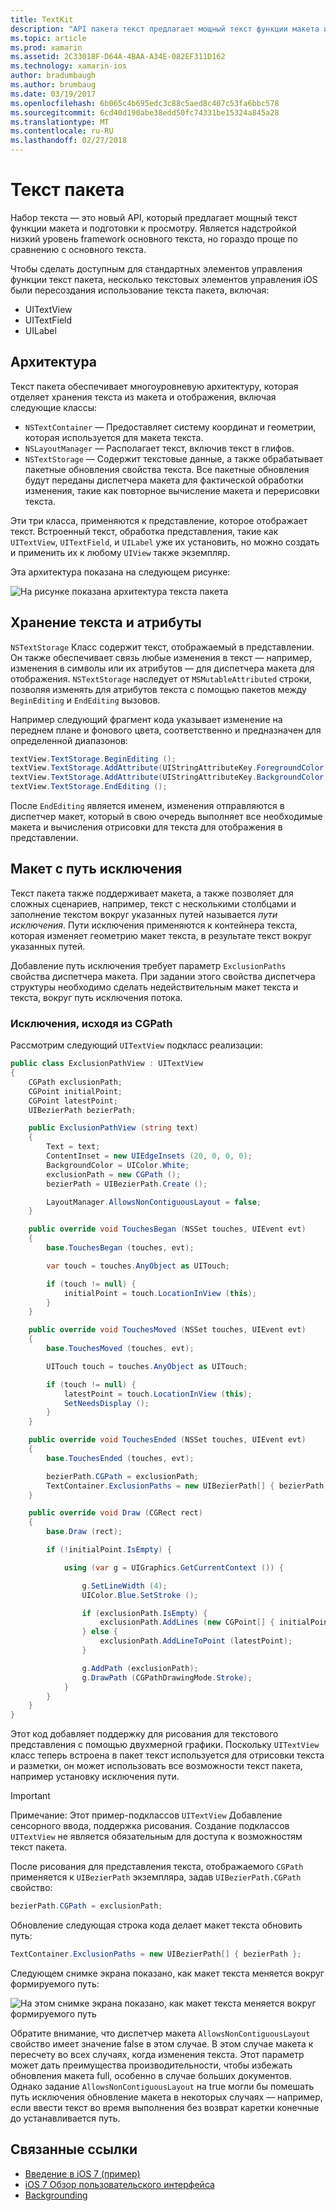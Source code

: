 ```yaml
---
title: TextKit
description: "API пакета текст предлагает мощный текст функции макета и подготовки к просмотру в Xamarin.iOS."
ms.topic: article
ms.prod: xamarin
ms.assetid: 2C33018F-D64A-4BAA-A34E-082EF311D162
ms.technology: xamarin-ios
author: bradumbaugh
ms.author: brumbaug
ms.date: 03/19/2017
ms.openlocfilehash: 6b065c4b695edc3c88c5aed8c407c53fa6bbc578
ms.sourcegitcommit: 6cd40d190abe38edd50fc74331be15324a845a28
ms.translationtype: MT
ms.contentlocale: ru-RU
ms.lasthandoff: 02/27/2018
---
```

# <a name="text-kit"></a>Текст пакета

Набор текста — это новый API, который предлагает мощный текст функции макета и подготовки к просмотру. Является надстройкой низкий уровень framework основного текста, но гораздо проще по сравнению с основного текста.

Чтобы сделать доступным для стандартных элементов управления функции текст пакета, несколько текстовых элементов управления iOS были пересоздания использование текста пакета, включая:

-  UITextView
-  UITextField
-  UILabel


## <a name="architecture"></a>Архитектура

Текст пакета обеспечивает многоуровневую архитектуру, которая отделяет хранения текста из макета и отображения, включая следующие классы:

-  `NSTextContainer` — Предоставляет систему координат и геометрии, которая используется для макета текста.
-  `NSLayoutManager` — Располагает текст, включив текст в глифов. 
-  `NSTextStorage` — Содержит текстовые данные, а также обрабатывает пакетные обновления свойства текста. Все пакетные обновления будут переданы диспетчера макета для фактической обработки изменения, такие как повторное вычисление макета и перерисовки текста.


Эти три класса, применяются к представление, которое отображает текст. Встроенный текст, обработка представления, такие как `UITextView`, `UITextField`, и `UILabel` уже их установить, но можно создать и применить их к любому `UIView` также экземпляр.

Эта архитектура показана на следующем рисунке:

 ![](textkit-images/textkitarch.png "На рисунке показана архитектура текста пакета")

## <a name="text-storage-and-attributes"></a>Хранение текста и атрибуты

`NSTextStorage` Класс содержит текст, отображаемый в представлении. Он также обеспечивает связь любые изменения в текст — например, изменения в символы или их атрибутов — для диспетчера макета для отображения. `NSTextStorage` наследует от `MSMutableAttributed` строки, позволяя изменять для атрибутов текста с помощью пакетов между `BeginEditing` и `EndEditing` вызовов.

Например следующий фрагмент кода указывает изменение на переднем плане и фонового цвета, соответственно и предназначен для определенной диапазонов:

```csharp
textView.TextStorage.BeginEditing ();
textView.TextStorage.AddAttribute(UIStringAttributeKey.ForegroundColor, UIColor.Green, new NSRange(200, 400));
textView.TextStorage.AddAttribute(UIStringAttributeKey.BackgroundColor, UIColor.Black, new NSRange(210, 300));
textView.TextStorage.EndEditing ();
```

После `EndEditing` является именем, изменения отправляются в диспетчер макет, который в свою очередь выполняет все необходимые макета и вычисления отрисовки для текста для отображения в представлении.

## <a name="layout-with-exclusion-path"></a>Макет с путь исключения

Текст пакета также поддерживает макета, а также позволяет для сложных сценариев, например, текст с несколькими столбцами и заполнение текстом вокруг указанных путей называется *пути исключения*. Пути исключения применяются к контейнера текста, которая изменяет геометрию макет текста, в результате текст вокруг указанных путей.

Добавление путь исключения требует параметр `ExclusionPaths` свойства диспетчера макета. При задании этого свойства диспетчера структуры необходимо сделать недействительным макет текста и текста, вокруг путь исключения потока.

### <a name="exclusion-based-on-a-cgpath"></a>Исключения, исходя из CGPath

Рассмотрим следующий `UITextView` подкласс реализации:

```csharp
public class ExclusionPathView : UITextView
{
    CGPath exclusionPath;
    CGPoint initialPoint;
    CGPoint latestPoint;
    UIBezierPath bezierPath;

    public ExclusionPathView (string text)
    {
        Text = text;
        ContentInset = new UIEdgeInsets (20, 0, 0, 0);
        BackgroundColor = UIColor.White;
        exclusionPath = new CGPath ();
        bezierPath = UIBezierPath.Create ();

        LayoutManager.AllowsNonContiguousLayout = false;
    }

    public override void TouchesBegan (NSSet touches, UIEvent evt)
    {
        base.TouchesBegan (touches, evt);

        var touch = touches.AnyObject as UITouch;

        if (touch != null) {
            initialPoint = touch.LocationInView (this);
        }
    }

    public override void TouchesMoved (NSSet touches, UIEvent evt)
    {
        base.TouchesMoved (touches, evt);

        UITouch touch = touches.AnyObject as UITouch;

        if (touch != null) {
            latestPoint = touch.LocationInView (this);
            SetNeedsDisplay ();
        }
    }

    public override void TouchesEnded (NSSet touches, UIEvent evt)
    {
        base.TouchesEnded (touches, evt);

        bezierPath.CGPath = exclusionPath;
        TextContainer.ExclusionPaths = new UIBezierPath[] { bezierPath };
    }

    public override void Draw (CGRect rect)
    {
        base.Draw (rect);

        if (!initialPoint.IsEmpty) {

            using (var g = UIGraphics.GetCurrentContext ()) {

                g.SetLineWidth (4);
                UIColor.Blue.SetStroke ();

                if (exclusionPath.IsEmpty) {
                    exclusionPath.AddLines (new CGPoint[] { initialPoint, latestPoint });
                } else {
                    exclusionPath.AddLineToPoint (latestPoint);
                }

                g.AddPath (exclusionPath);
                g.DrawPath (CGPathDrawingMode.Stroke);
            }
        }
    }
}
```

Этот код добавляет поддержку для рисования для текстового представления с помощью двухмерной графики. Поскольку `UITextView` класс теперь встроена в пакет текст используется для отрисовки текста и разметки, он может использовать все возможности текст пакета, например установку исключения пути.

> [!IMPORTANT]
>   Примечание: Этот пример-подклассов `UITextView` Добавление сенсорного ввода, поддержка рисования. Создание подклассов `UITextView` не является обязательным для доступа к возможностям текст пакета.



После рисования для представления текста, отображаемого `CGPath` применяется к `UIBezierPath` экземпляра, задав `UIBezierPath.CGPath` свойство:

```csharp
bezierPath.CGPath = exclusionPath;
```

Обновление следующая строка кода делает макет текста обновить путь:

```csharp
TextContainer.ExclusionPaths = new UIBezierPath[] { bezierPath };
```

Следующем снимке экрана показано, как макет текста меняется вокруг формируемого путь:

<!-- ![](textkit-images/exclusionpath1.png "This screenshot illustrates how the text layout changes to flow around the drawn path")--> 
![](textkit-images/exclusionpath2.png "На этом снимке экрана показано, как макет текста меняется вокруг формируемого путь")

Обратите внимание, что диспетчер макета `AllowsNonContiguousLayout` свойство имеет значение false в этом случае. В этом случае макета к пересчету во всех случаях, когда изменения текста. Этот параметр может дать преимущества производительности, чтобы избежать обновления макета full, особенно в случае больших документов. Однако задание `AllowsNonContiguousLayout` на true могли бы помешать путь исключения обновление макета в некоторых случаях — например, если ввести текст во время выполнения без возврат каретки конечные до устанавливается путь.


## <a name="related-links"></a>Связанные ссылки

- [Введение в iOS 7 (пример)](https://developer.xamarin.com/samples/monotouch/IntroToiOS7)
- [iOS 7 Обзор пользовательского интерфейса](~/ios/platform/introduction-to-ios7/ios7-ui.md)
- [Backgrounding](~/ios/app-fundamentals/backgrounding/index.md)
